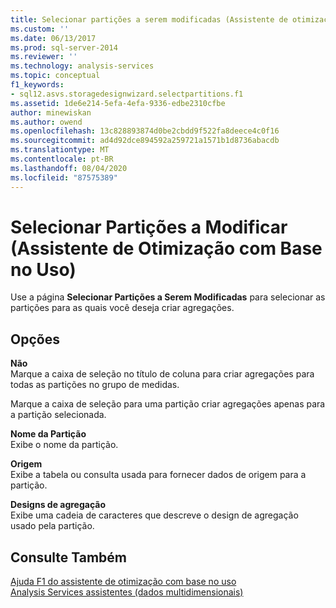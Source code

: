 ```yaml
---
title: Selecionar partições a serem modificadas (Assistente de otimização com base no uso) | Microsoft Docs
ms.custom: ''
ms.date: 06/13/2017
ms.prod: sql-server-2014
ms.reviewer: ''
ms.technology: analysis-services
ms.topic: conceptual
f1_keywords:
- sql12.asvs.storagedesignwizard.selectpartitions.f1
ms.assetid: 1de6e214-5efa-4efa-9336-edbe2310cfbe
author: minewiskan
ms.author: owend
ms.openlocfilehash: 13c828893874d0be2cbdd9f522fa8deece4c0f16
ms.sourcegitcommit: ad4d92dce894592a259721a1571b1d8736abacdb
ms.translationtype: MT
ms.contentlocale: pt-BR
ms.lasthandoff: 08/04/2020
ms.locfileid: "87575389"
---
```

# <a name="select-partitions-to-modify-usage-based-optimization-wizard"></a>Selecionar Partições a Modificar (Assistente de Otimização com Base no Uso)
  Use a página **Selecionar Partições a Serem Modificadas** para selecionar as partições para as quais você deseja criar agregações.  
  
## <a name="options"></a>Opções  
 **Não**  
 Marque a caixa de seleção no título de coluna para criar agregações para todas as partições no grupo de medidas.  
  
 Marque a caixa de seleção para uma partição criar agregações apenas para a partição selecionada.  
  
 **Nome da Partição**  
 Exibe o nome da partição.  
  
 **Origem**  
 Exibe a tabela ou consulta usada para fornecer dados de origem para a partição.  
  
 **Designs de agregação**  
 Exibe uma cadeia de caracteres que descreve o design de agregação usado pela partição.  
  
## <a name="see-also"></a>Consulte Também  
 [Ajuda F1 do assistente de otimização com base no uso](usage-based-optimization-wizard-f1-help.md)   
 [Analysis Services assistentes &#40;dados multidimensionais&#41;](analysis-services-wizards-multidimensional-data.md)  
  
  
